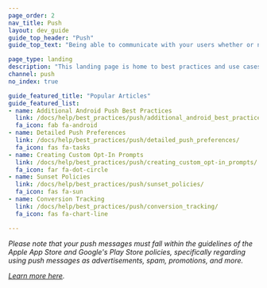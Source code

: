 ```yaml
---
page_order: 2
nav_title: Push
layout: dev_guide
guide_top_header: "Push"
guide_top_text: "Being able to communicate with your users whether or not they’re “in-app” can be extremely useful, making push notifications a powerful tool. But with power comes responsibility, and used incorrectly, they can be potentially invasive. To escape being pushy, follow the best practices and use cases below to make sure your push messages inspire engagement rather than annoyance."

page_type: landing
description: "This landing page is home to best practices and use cases to make sure your push messages inspire engagement rather than annoyance."
channel: push
no_index: true

guide_featured_title: "Popular Articles"
guide_featured_list:
- name: Additional Android Push Best Practices
  link: /docs/help/best_practices/push/additional_android_best_practices/
  fa_icon: fab fa-android
- name: Detailed Push Preferences
  link: /docs/help/best_practices/push/detailed_push_preferences/
  fa_icon: fas fa-tasks
- name: Creating Custom Opt-In Prompts
  link: /docs/help/best_practices/push/creating_custom_opt-in_prompts/
  fa_icon: far fa-dot-circle
- name: Sunset Policies
  link: /docs/help/best_practices/push/sunset_policies/
  fa_icon: fas fa-sun
- name: Conversion Tracking
  link: /docs/help/best_practices/push/conversion_tracking/
  fa_icon: fas fa-chart-line

---
```


_Please note that your push messages must fall within the guidelines of the Apple App Store and Google's Play Store policies, specifically regarding using push messages as advertisements, spam, promotions, and more._

_[Learn more here][59]._

[59]: {{site.baseurl}}/user_guide/message_building_by_channel/push/creating_a_push_message/#creating-a-push-message
